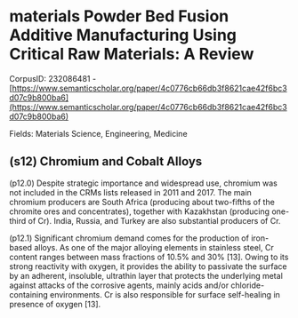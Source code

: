 # materials Powder Bed Fusion Additive Manufacturing Using Critical Raw Materials: A Review

CorpusID: 232086481 - [https://www.semanticscholar.org/paper/4c0776cb66db3f8621cae42f6bc3d07c9b800ba6](https://www.semanticscholar.org/paper/4c0776cb66db3f8621cae42f6bc3d07c9b800ba6)

Fields: Materials Science, Engineering, Medicine

## (s12) Chromium and Cobalt Alloys
(p12.0) Despite strategic importance and widespread use, chromium was not included in the CRMs lists released in 2011 and 2017. The main chromium producers are South Africa (producing about two-fifths of the chromite ores and concentrates), together with Kazakhstan (producing one-third of Cr). India, Russia, and Turkey are also substantial producers of Cr.

(p12.1) Significant chromium demand comes for the production of iron-based alloys. As one of the major alloying elements in stainless steel, Cr content ranges between mass fractions of 10.5% and 30% [13]. Owing to its strong reactivity with oxygen, it provides the ability to passivate the surface by an adherent, insoluble, ultrathin layer that protects the underlying metal against attacks of the corrosive agents, mainly acids and/or chloride-containing environments. Cr is also responsible for surface self-healing in presence of oxygen [13].
